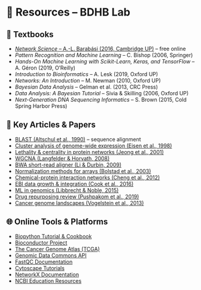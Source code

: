 # 📂 Resources – BDHB Lab

## 📘 Textbooks
- [*Network Science* – A.-L. Barabási (2016, Cambridge UP)](https://barabasi.com/networksciencebook/) – free online  
- *Pattern Recognition and Machine Learning* – C. Bishop (2006, Springer)  
- *Hands-On Machine Learning with Scikit-Learn, Keras, and TensorFlow* – A. Géron (2019, O’Reilly)  
- *Introduction to Bioinformatics* – A. Lesk (2019, Oxford UP)  
- *Networks: An Introduction* – M. Newman (2010, Oxford UP)  
- *Bayesian Data Analysis* – Gelman et al. (2013, CRC Press)  
- *Data Analysis: A Bayesian Tutorial* – Sivia & Skilling (2006, Oxford UP)  
- *Next-Generation DNA Sequencing Informatics* – S. Brown (2015, Cold Spring Harbor Press)  

## 📄 Key Articles & Papers
- [BLAST (Altschul et al., 1990)](https://doi.org/10.1016/S0022-2836(05)80360-2) – sequence alignment  
- [Cluster analysis of genome-wide expression (Eisen et al., 1998)](https://doi.org/10.1073/pnas.95.25.14863)  
- [Lethality & centrality in protein networks (Jeong et al., 2001)](https://doi.org/10.1038/35075138)  
- [WGCNA (Langfelder & Horvath, 2008)](https://doi.org/10.1186/1471-2105-9-559)  
- [BWA short-read aligner (Li & Durbin, 2009)](https://doi.org/10.1093/bioinformatics/btp324)  
- [Normalization methods for arrays (Bolstad et al., 2003)](https://doi.org/10.1093/bioinformatics/19.2.185)  
- [Chemical-protein interaction networks (Cheng et al., 2012)](https://doi.org/10.1371/journal.pone.0041064)  
- [EBI data growth & integration (Cook et al., 2016)](https://doi.org/10.1093/nar/gkv1352)  
- [ML in genomics (Libbrecht & Noble, 2015)](https://doi.org/10.1038/nrg3920)  
- [Drug repurposing review (Pushpakom et al., 2019)](https://doi.org/10.1038/nrd.2018.168)  
- [Cancer genome landscapes (Vogelstein et al., 2013)](https://doi.org/10.1126/science.1235122)  

## 🌐 Online Tools & Platforms
- [Biopython Tutorial & Cookbook](https://biopython.org/DIST/docs/tutorial/Tutorial.html)  
- [Bioconductor Project](https://www.bioconductor.org/)  
- [The Cancer Genome Atlas (TCGA)](https://www.cancer.gov/tcga)  
- [Genomic Data Commons API](https://gdc.cancer.gov/developers/gdc-application-programming-interface-api)  
- [FastQC Documentation](https://www.bioinformatics.babraham.ac.uk/projects/fastqc/)  
- [Cytoscape Tutorials](https://cytoscape.org/learn.html)  
- [NetworkX Documentation](https://networkx.org/documentation/)  
- [NCBI Education Resources](https://www.ncbi.nlm.nih.gov/home/learn/)  
